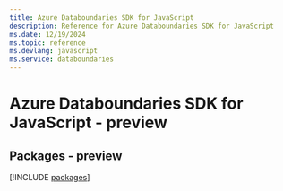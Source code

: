 ```yaml
---
title: Azure Databoundaries SDK for JavaScript
description: Reference for Azure Databoundaries SDK for JavaScript
ms.date: 12/19/2024
ms.topic: reference
ms.devlang: javascript
ms.service: databoundaries
---
```

# Azure Databoundaries SDK for JavaScript - preview
## Packages - preview
[!INCLUDE [packages](databoundaries-index.md)]